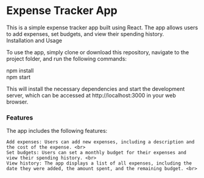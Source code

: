 # Expense Tracker App

This is a simple expense tracker app built using React. The app allows users to add expenses, set budgets, and view their spending history.<br>
Installation and Usage<br>

To use the app, simply clone or download this repository, navigate to the project folder, and run the following commands:<br>

npm install<br>
npm start<br>

This will install the necessary dependencies and start the development server, which can be accessed at http://localhost:3000 in your web browser.<br>

<h3>Features</h3>

The app includes the following features:<br>

    Add expenses: Users can add new expenses, including a description and the cost of the expense. <br>
    Set budgets: Users can set a monthly budget for their expenses and view their spending history. <br>
    View history: The app displays a list of all expenses, including the date they were added, the amount spent, and the remaining budget. <br>
